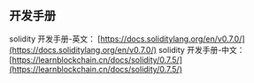 ## 开发手册



solidity 开发手册-英文：	[https://docs.soliditylang.org/en/v0.7.0/](https://docs.soliditylang.org/en/v0.7.0/)
solidity 开发手册-中文：	[https://learnblockchain.cn/docs/solidity/0.7.5/](https://learnblockchain.cn/docs/solidity/0.7.5/)



